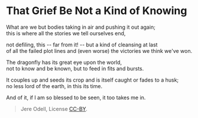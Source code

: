 # That Grief Be Not a Kind of Knowing

What are we but bodies taking in air and pushing it out again;  
this is where all the stories we tell ourselves end,

not defiling, this -- far from it! -- but a kind of cleansing at last  
of all the failed plot lines and (even worse) the victories we think we've won.

The dragonfly has its great eye upon the world,  
not to know and be known, but to feed in fits and bursts.

It couples up and seeds its crop and is itself caught or fades to a husk;  
no less lord of the earth, in this its time.

And of it, if I am so blessed to be seen,
it too takes me in.

>Jere Odell, License [CC-BY](https://creativecommons.org/licenses/by/4.0/).